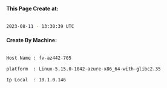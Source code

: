 
   
#### This Page Create at:

```bash

2023-08-11 - 13:30:39 UTC

```

#### Create By Machine:

```bash

Host Name : fv-az442-705

platform  : Linux-5.15.0-1042-azure-x86_64-with-glibc2.35

Ip Local  : 10.1.0.146

```

